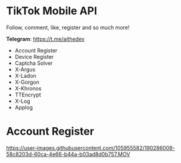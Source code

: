 # TikTok Mobile API

Follow, comment, like, register and so much more!

**Telegram**: https://t.me/aithedev

- Account Register
- Device Register
- Captcha Solver
- X-Argus
- X-Ladon
- X-Gorgon
- X-Khronos
- TTEncrypt
- X-Log
- Applog

# Account Register
https://user-images.githubusercontent.com/105955582/190286008-58c8203d-60ca-4e66-b44a-b03ad8d0b757.MOV
